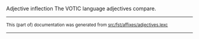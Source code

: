 Adjective inflection
The VOTIC language adjectives compare.

* * *

<small>This (part of) documentation was generated from [src/fst/affixes/adjectives.lexc](https://github.com/giellalt/lang-vot/blob/main/src/fst/affixes/adjectives.lexc)</small>

---

